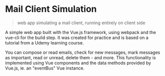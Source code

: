 # Mail Client Simulation

> web app simulating a mail client, running entirely on client side


A simple web app built with the Vue.js framework, using webpack and the vue-cli for the build step.
It was created for practice and is based on a tutorial from a Udemy learning course.

You can compose or read emails, check for new messages, mark messages as important, read or unread, delete them - and more.
This functionality is implemented using Vue components and the data methods provided by Vue.js, ie. an "eventBus" Vue instance.

